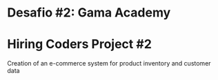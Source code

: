 # Desafio #2: Gama Academy

# Hiring Coders Project #2

Creation of an e-commerce system for product inventory and customer data 
